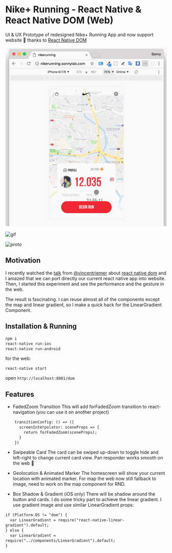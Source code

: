 # Nike+ Running - React Native & React Native DOM (Web)

UI & UX Prototype of redesigned Nike+ Running App and now support website 🎉 thanks to [React Native DOM](https://github.com/vincentriemer/react-native-dom)

![proto](./assets/nikerunningwebsite.gif)

![gif](http://i.giphy.com/l3vR7vOmGZYEZwUbC.gif)

![proto](./assets/dribnike.gif)


## Motivation

I recently watched the [talk](https://youtu.be/aOWIJ4Mgb2k) from [@vincentriemer](https://twitter.com/vincentriemer) about [react native dom](https://github.com/vincentriemer/react-native-dom) and I amazed that we can port directly our current react native app into website. Then, I started this experiment and see the performance and the gesture in the web.

The result is fascinating. I can reuse almost all of the components except the map and linear gradient, so I make a quick hack for the LinearGradient Component.


## Installation & Running

```
npm i
react-native run-ios
react-native run-android
```

for the web:

```
react-native start
```

open `http://localhost:8081/dom`

## Features

- FadedZoom Transition
  This will add forFadedZoom transition to react-navigation (you can use it on another project)

```
    transitionConfig: () => ({
      screenInterpolator: sceneProps => {
        return forFadedZoom(sceneProps);
      }
    })
```

- Swipeable Card
  The card can be swiped up-down to toggle hide and left-right to change current card view. Pan responder works smooth on the web 💪

- Geolocation & Animated Marker
  The homescreen will show your current location with animated marker. For map the web now still fallback to image, need to work on the map component for RND.

- Box Shadow & Gradient
  (iOS only) There will be shadow around the button and cards. I do some tricky part to achieve the linear gradient. I use gradient image and use similar LinearGradient props:

```
if (Platform.OS != "dom") {
  var LinearGradient = require("react-native-linear-gradient").default;
} else {
  var LinearGradient = require("../components/LinearGradient").default;
}
```

